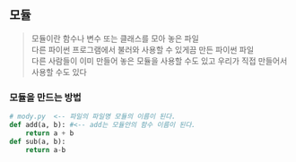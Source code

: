 ## 모듈
>모듈이란 함수나 변수 또는 클래스를 모아 놓은 파일     
>다른 파이썬 프로그램에서 불러와 사용할 수 있게끔 만든 파이썬 파일    
>다른 사람들이 이미 만들어 놓은 모듈을 사용할 수도 있고 우리가 직접 만들어서 사용할 수도 있다   


### 모듈을 만드는 방법
```python
# mody.py  <-- 파일의 파일명 모듈의 이름이 된다.
def add(a, b): #<-- add는 모듈안의 함수 이름이 된다.
    return a + b
def sub(a, b): 
    return a-b
```

